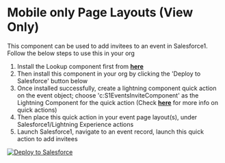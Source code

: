 Mobile only Page Layouts (View Only)
===============================
This component can be used to add invitees to an event in Salesforce1. Follow the below steps to use this in your org

1. Install the Lookup component first from **[here](https://github.com/kumarrk21/LookupComponent)**
2. Then install this component in your org by clicking the 'Deploy to Salesforce' button below
3. Once installed successfully, create a lightning component quick action on the event object; choose 'c:S1EventsInviteComponent' as the Lightning Component for the quick action (Check **[here](https://developer.salesforce.com/docs/atlas.en-us.salesforce1.meta/salesforce1/actions_about.htm)** for more info on quick actions)
4. Then place this quick action in your event page layout(s), under Salesforce1/Lightning Experience actions
5. Launch Salesforce1, navigate to an event record, launch this quick action to add invitees

<a href="https://githubsfdeploy.herokuapp.com?">
  <img alt="Deploy to Salesforce"
       src="https://raw.githubusercontent.com/afawcett/githubsfdeploy/master/deploy.png">
</a>